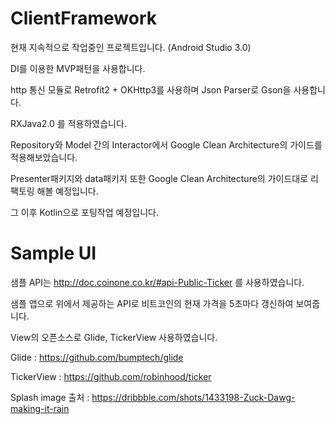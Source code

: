 # ClientFramework

현재 지속적으로 작업중인 프로젝트입니다. (Android Studio 3.0)


DI를 이용한 MVP패턴을 사용합니다.

http 통신 모듈로 Retrofit2 + OKHttp3를 사용하며 Json Parser로 Gson을 사용합니다.

RXJava2.0 를 적용하였습니다.

Repository와 Model 간의 Interactor에서 Google Clean Architecture의 가이드를 적용해보았습니다.

Presenter패키지와 data패키지 또한 Google Clean Architecture의 가이드대로 리팩토링 해볼 예정입니다.

그 이후 Kotlin으로 포팅작업 예정입니다.




# Sample UI

샘플 API는 http://doc.coinone.co.kr/#api-Public-Ticker 를 사용하였습니다.

샘플 앱으로 위에서 제공하는 API로 비트코인의 현재 가격을 5초마다 갱신하여 보여줍니다.

View의 오픈소스로 Glide, TickerView 사용하였습니다.

Glide : https://github.com/bumptech/glide

TickerView : https://github.com/robinhood/ticker

Splash image 출처 : https://dribbble.com/shots/1433198-Zuck-Dawg-making-it-rain
